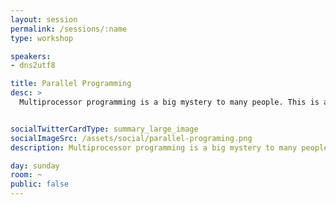 ```yaml
---
layout: session
permalink: /sessions/:name
type: workshop

speakers:
- dns2utf8

title: Parallel Programming
desc: >
  Multiprocessor programming is a big mystery to many people. This is an introduction workshop for beginners explaining different modes on execution and then use channels to develop a multi-plattform, parallel thumbnail generator. Using ThreadPool and rayon.


socialTwitterCardType: summary_large_image
socialImageSrc: /assets/social/parallel-programing.png
description: Multiprocessor programming is a big mystery to many people. This introductory workshop explains how to build a multi-platform, parallel thumbnail generator in Rust.

day: sunday
room: ~
public: false
---
```

